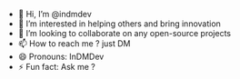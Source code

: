 - 👋 Hi, I’m @indmdev
- 👀 I’m interested in helping others and bring innovation 
- 💞️ I’m looking to collaborate on any open-source projects 
- 📫 How to reach me ? just DM
- 😄 Pronouns: InDMDev
- ⚡ Fun fact: Ask me ?

<!---
indmdev/indmdev is a ✨ special ✨ repository because its `README.md` (this file) appears on your GitHub profile.
You can click the Preview link to take a look at your changes.
--->
